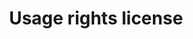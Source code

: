 ---
title: 'Usage rights license'
field: 'dcterms.license'
slug: 'global-usage-rights-license'
description: 'A legal document giving official permission to do something with a resource'
comment: 'Normally the type of license, indicated by a short name/code - select from control list'
required: False
vocabulary: 'vocabulary.txt'
module: 'Form'
cluster: 'Global'
policy: 'Controlled value. Single select from control list.'
layout: 'home'
---